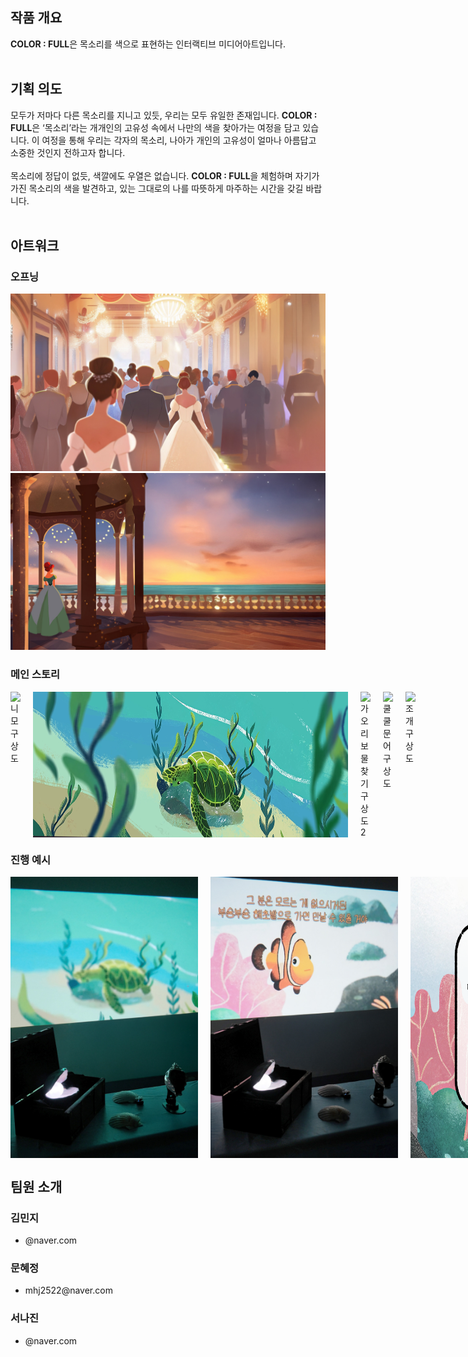<!-- Using HTML to center the abstract -->
<div class="columns is-centered has-text-centered">
  <div class="column is-four-fifths">
    <h2>작품 개요</h2>
    <div class="content has-text-justified">
      <strong>COLOR : FULL</strong>은 목소리를 색으로 표현하는 인터랙티브 미디어아트입니다.
    </div>
  </div>
</div>
<br>
<div class="columns is-centered has-text-centered">
  <div class="column is-four-fifths">
    <h2>기획 의도</h2>
    <div class="content has-text-justified">
      모두가 저마다 다른 목소리를 지니고 있듯, 우리는 모두 유일한 존재입니다. <strong>COLOR : FULL</strong>은 ‘목소리’라는 개개인의 고유성 속에서 나만의 색을 찾아가는 여정을 담고 있습니다. 이 여정을 통해 우리는 각자의 목소리, 나아가 개인의 고유성이 얼마나 아름답고 소중한 것인지 전하고자 합니다. <br><br>
목소리에 정답이 없듯, 색깔에도 우열은 없습니다. <strong>COLOR : FULL</strong>을 체험하며 자기가 가진 목소리의 색을 발견하고, 있는 그대로의 나를 따뜻하게 마주하는 시간을 갖길 바랍니다.
    </div>
  </div>
</div>
<br>

## 아트워크 
<h3>오프닝</h3>
<div class="image-row">
  <img src="images/Opening2.jpg" alt="Opening2">
  <img src="images/Opening4.jpg" alt="Opening4">
</div>

<h3>메인 스토리</h3>
<div class="image-row" style="display: flex; gap: 20px;">
  <img src="images/니모%20구상도.png" alt="니모 구상도" style="width: 1080px;" />
  <img src="images/거북%20구상도.png" alt="거북 구상도" style="width: 1080px;" />
  <img src="images/가오리%20보물찾기%20구상도2.png" alt="가오리 보물찾기 구상도2" style="width: 1080px;" />
  <img src="images/쿨쿨문어%20구상도.png" alt="쿨쿨문어 구상도" style="width: 1080px;" />
  <img src="images/조개%20구상도.png" alt="조개 구상도" style="width: 1080px;" />
</div>

<h3>진행 예시</h3>
<div class="image-row" style="display: flex; gap: 20px;">
  <img src="images/전시 예시.jpg" alt="전시 예시" style="width: 300px;">
  <img src="images/전시 예시2.jpg" alt="전시 예시2" style=" width: 300px;">
  <img src="images/test.png" alt="test style="width: 30px;">
</div>


## 팀원 소개
  <div class="content has-text-justified">
      <section>
    <div class="team-list">
      <div class="team-member">
        <h3>김민지</h3>
        <ul>
          <li>@naver.com</a></li>
        </ul>
      </div>
      <div class="team-member">
        <h3>문혜정</h3>
        <ul>
          <li>mhj2522@naver.com</a></li>
        </ul>
      </div>
      <div class="team-member">
        <h3>서나진</h3>
        <ul>
          <li>@naver.com</a></li>
        </ul>
      </div>
    </div>
  </section>
  </div>

</code></pre>

